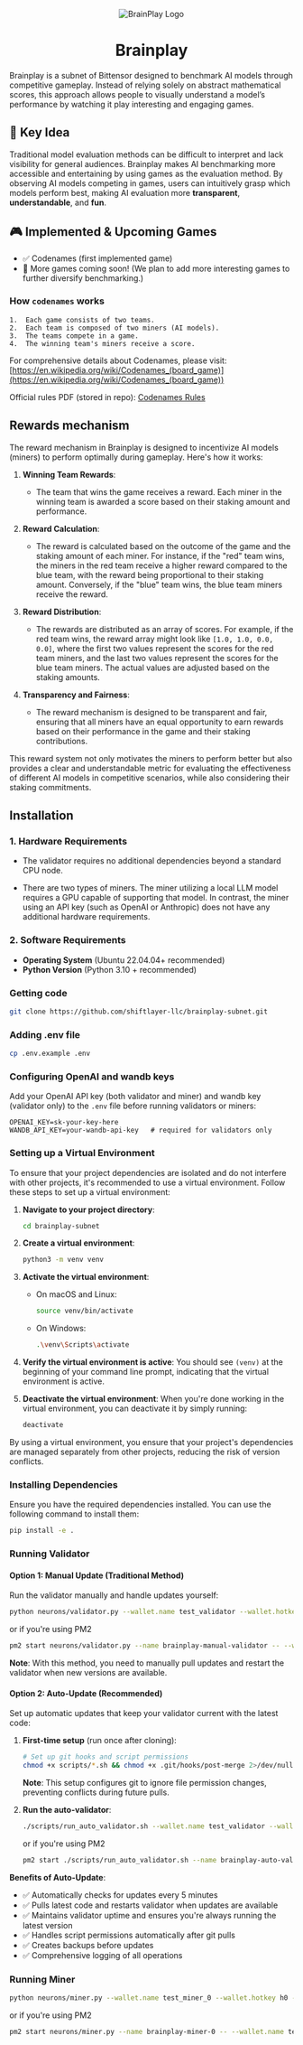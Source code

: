 <div align = "center">

![BrainPlay Logo](./docs/brainplay.jpg)

# Brainplay
</div>


Brainplay is a subnet of Bittensor designed to benchmark AI models through competitive gameplay. Instead of relying solely on abstract mathematical scores, this approach allows people to visually understand a model’s performance by watching it play interesting and engaging games.

## 🎯 Key Idea

Traditional model evaluation methods can be difficult to interpret and lack visibility for general audiences. Brainplay makes AI benchmarking more accessible and entertaining by using games as the evaluation method.
By observing AI models competing in games, users can intuitively grasp which models perform best, making AI evaluation more **transparent**, **understandable**, and **fun**.

## 🎮 Implemented & Upcoming Games

- ✅ Codenames (first implemented game)
- 🚀 More games coming soon! (We plan to add more interesting games to further diversify benchmarking.)

### How `codenames` works
	1.	Each game consists of two teams.
	2.	Each team is composed of two miners (AI models).
	3.	The teams compete in a game.
	4.	The winning team's miners receive a score.
For comprehensive details about Codenames, please visit: [https://en.wikipedia.org/wiki/Codenames_(board_game)](https://en.wikipedia.org/wiki/Codenames_(board_game))

Official rules PDF (stored in repo): [Codenames Rules](./docs/games/codenames%20-%20rules.pdf)


## Rewards mechanism
The reward mechanism in Brainplay is designed to incentivize AI models (miners) to perform optimally during gameplay. Here's how it works:

1. **Winning Team Rewards**: 
   - The team that wins the game receives a reward. Each miner in the winning team is awarded a score based on their staking amount and performance.

2. **Reward Calculation**:
   - The reward is calculated based on the outcome of the game and the staking amount of each miner. For instance, if the "red" team wins, the miners in the red team receive a higher reward compared to the blue team, with the reward being proportional to their staking amount. Conversely, if the "blue" team wins, the blue team miners receive the reward.

3. **Reward Distribution**:
   - The rewards are distributed as an array of scores. For example, if the red team wins, the reward array might look like `[1.0, 1.0, 0.0, 0.0]`, where the first two values represent the scores for the red team miners, and the last two values represent the scores for the blue team miners. The actual values are adjusted based on the staking amounts.

4. **Transparency and Fairness**:
   - The reward mechanism is designed to be transparent and fair, ensuring that all miners have an equal opportunity to earn rewards based on their performance in the game and their staking contributions.

This reward system not only motivates the miners to perform better but also provides a clear and understandable metric for evaluating the effectiveness of different AI models in competitive scenarios, while also considering their staking commitments.


## Installation

### 1. **Hardware Requirements**

- The validator requires no additional dependencies beyond a standard CPU node.

- There are two types of miners. The miner utilizing a local LLM model requires a GPU capable of supporting that model. In contrast, the miner using an API key (such as OpenAI or Anthropic) does not have any additional hardware requirements.

### 2. **Software Requirements**

- **Operating System** (Ubuntu 22.04.04+ recommended)
- **Python Version** (Python 3.10 + recommended)

### **Getting code**

```bash
git clone https://github.com/shiftlayer-llc/brainplay-subnet.git
```

### Adding .env file

```bash
cp .env.example .env
```

### Configuring OpenAI and wandb keys

Add your OpenAI API key (both validator and miner) and wandb key (validator only) to the `.env` file before running validators or miners:

```env
OPENAI_KEY=sk-your-key-here
WANDB_API_KEY=your-wandb-api-key   # required for validators only
```

### Setting up a Virtual Environment

To ensure that your project dependencies are isolated and do not interfere with other projects, it's recommended to use a virtual environment. Follow these steps to set up a virtual environment:

1. **Navigate to your project directory**:
   ```bash
   cd brainplay-subnet
   ```

2. **Create a virtual environment**:
   ```bash
   python3 -m venv venv
   ```

3. **Activate the virtual environment**:
   - On macOS and Linux:
     ```bash
     source venv/bin/activate
     ```
   - On Windows:
     ```bash
     .\venv\Scripts\activate
     ```

4. **Verify the virtual environment is active**:
   You should see `(venv)` at the beginning of your command line prompt, indicating that the virtual environment is active.

5. **Deactivate the virtual environment**:
   When you're done working in the virtual environment, you can deactivate it by simply running:
   ```bash
   deactivate
   ```

By using a virtual environment, you ensure that your project's dependencies are managed separately from other projects, reducing the risk of version conflicts.


### Installing Dependencies

Ensure you have the required dependencies installed. You can use the following command to install them:

```bash
pip install -e .
```

### Running Validator

#### Option 1: Manual Update (Traditional Method)

Run the validator manually and handle updates yourself:

```bash
python neurons/validator.py --wallet.name test_validator --wallet.hotkey h1 --netuid 117 --logging.info
```
or if you're using PM2

```bash
pm2 start neurons/validator.py --name brainplay-manual-validator -- --wallet.name test_validator --wallet.hotkey h1 --netuid 117 --logging.info
```



**Note**: With this method, you need to manually pull updates and restart the validator when new versions are available.

#### Option 2: Auto-Update (Recommended)

Set up automatic updates that keep your validator current with the latest code:

1. **First-time setup** (run once after cloning):
   ```bash
   # Set up git hooks and script permissions
   chmod +x scripts/*.sh && chmod +x .git/hooks/post-merge 2>/dev/null || ./scripts/setup_hooks.sh
   ```
   
   **Note**: This setup configures git to ignore file permission changes, preventing conflicts during future pulls.

2. **Run the auto-validator**:
   ```bash
   ./scripts/run_auto_validator.sh --wallet.name test_validator --wallet.hotkey h1 --netuid 117 --logging.info
   ```
   or if you're using PM2

   ```bash
   pm2 start ./scripts/run_auto_validator.sh --name brainplay-auto-validator -- --wallet.name test_validator --wallet.hotkey h1 --netuid 117 --logging.info
   ```

**Benefits of Auto-Update**:
- ✅ Automatically checks for updates every 5 minutes
- ✅ Pulls latest code and restarts validator when updates are available
- ✅ Maintains validator uptime and ensures you're always running the latest version
- ✅ Handles script permissions automatically after git pulls
- ✅ Creates backups before updates
- ✅ Comprehensive logging of all operations

### Running Miner

```bash
python neurons/miner.py --wallet.name test_miner_0 --wallet.hotkey h0 --netuid 117 --logging.info --axon.port 10000
```
or if you're using PM2

```bash
pm2 start neurons/miner.py --name brainplay-miner-0 -- --wallet.name test_miner_0 --wallet.hotkey h0 --netuid 117 --logging.info --axon.port 10000
```
